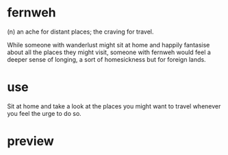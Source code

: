 # fernweh
(n) an ache for distant places; the craving for travel.

While someone with wanderlust might sit at home and happily fantasise about all the places they might visit, 
someone with fernweh would feel a deeper sense of longing, a sort of homesickness but for foreign lands.

# use
Sit at home and take a look at the places you might want to travel whenever you feel the urge to do so. 

# preview


